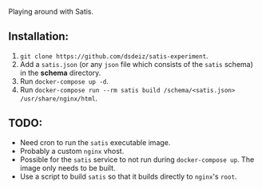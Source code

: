 Playing around with Satis.

## Installation:

1. `git clone https://github.com/dsdeiz/satis-experiment`.
2. Add a `satis.json` (or any `json` file which consists of the `satis` schema) in the **schema** directory.
3. Run `docker-compose up -d`.
4. Run `docker-compose run --rm satis build /schema/<satis.json> /usr/share/nginx/html`.

## TODO:

- Need cron to run the `satis` executable image.
- Probably a custom `nginx` vhost.
- Possible for the `satis` service to not run during `docker-compose up`. The image only needs to be built.
- Use a script to build `satis` so that it builds directly to `nginx`'s `root`.
